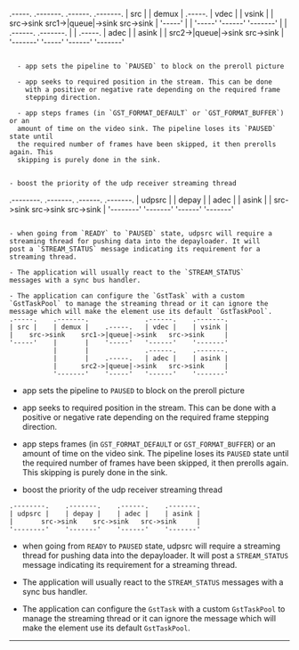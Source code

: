 .-----.    .-------.              .------.    .-------.
| src |    | demux |    .-----.   | vdec |    | vsink |
|    src->sink    src1->|queue|->sink   src->sink     |
'-----'    |       |    '-----'   '------'    '-------'
           |       |              .------.    .-------.
           |       |    .-----.   | adec |    | asink |
           |      src2->|queue|->sink   src->sink     |
           '-------'    '-----'   '------'    '-------'
```

  - app sets the pipeline to `PAUSED` to block on the preroll picture

  - app seeks to required position in the stream. This can be done
    with a positive or negative rate depending on the required frame
    stepping direction.

  - app steps frames (in `GST_FORMAT_DEFAULT` or `GST_FORMAT_BUFFER`) or an
  amount of time on the video sink. The pipeline loses its `PAUSED` state until
  the required number of frames have been skipped, it then prerolls again. This
  skipping is purely done in the sink.


- boost the priority of the udp receiver streaming thread

```
.--------.    .-------.    .------.    .-------.
| udpsrc |    | depay |    | adec |    | asink |
|       src->sink    src->sink   src->sink     |
'--------'    '-------'    '------'    '-------'
```

- when going from `READY` to `PAUSED` state, udpsrc will require a
streaming thread for pushing data into the depayloader. It will
post a `STREAM_STATUS` message indicating its requirement for a
streaming thread.

- The application will usually react to the `STREAM_STATUS`
messages with a sync bus handler.

- The application can configure the `GstTask` with a custom
`GstTaskPool` to manage the streaming thread or it can ignore the
message which will make the element use its default `GstTaskPool`.
.-----.    .-------.              .------.    .-------.
| src |    | demux |    .-----.   | vdec |    | vsink |
|    src->sink    src1->|queue|->sink   src->sink     |
'-----'    |       |    '-----'   '------'    '-------'
           |       |              .------.    .-------.
           |       |    .-----.   | adec |    | asink |
           |      src2->|queue|->sink   src->sink     |
           '-------'    '-----'   '------'    '-------'
```

  - app sets the pipeline to `PAUSED` to block on the preroll picture

  - app seeks to required position in the stream. This can be done
    with a positive or negative rate depending on the required frame
    stepping direction.

  - app steps frames (in `GST_FORMAT_DEFAULT` or `GST_FORMAT_BUFFER`) or an
  amount of time on the video sink. The pipeline loses its `PAUSED` state until
  the required number of frames have been skipped, it then prerolls again. This
  skipping is purely done in the sink.


- boost the priority of the udp receiver streaming thread

```
.--------.    .-------.    .------.    .-------.
| udpsrc |    | depay |    | adec |    | asink |
|       src->sink    src->sink   src->sink     |
'--------'    '-------'    '------'    '-------'
```

- when going from `READY` to `PAUSED` state, udpsrc will require a
streaming thread for pushing data into the depayloader. It will
post a `STREAM_STATUS` message indicating its requirement for a
streaming thread.

- The application will usually react to the `STREAM_STATUS`
messages with a sync bus handler.

- The application can configure the `GstTask` with a custom
`GstTaskPool` to manage the streaming thread or it can ignore the
message which will make the element use its default `GstTaskPool`.

---

